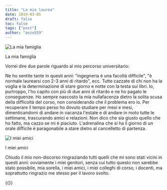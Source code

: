 ```yaml
---
title: "La mia laurea"
date: 2019-03-05
draft: false
toc: false
tags: ["post"]
author: "anzo559"
---
```


<head>
    <meta name="Description" content="Laurea, ingegneria civile, Università degli Studi di Trento">
</head>

<picture>
    <source type="image/webp" srcset="/images/post/laurea_01.webp">
    <source type="image/jpg" srcset="/images/post/laurea_01.jpg">
    <img src="/images/post/laurea_01.jpg" alt="La mia famiglia">
</picture>
<p class='caption'>La mia famiglia</p>

Vorrei dire due parole riguardo al mio percorso universitario:

Ne ho sentite tante in questi anni: "ingegneria è una facoltà difficile", "è normale laurearsi con 2-3 anni di ritardo", ecc. 
Tutte cazzate di chi non ha la voglia e la determinazione di stare giorno e notte con la testa sui libri. Io, purtroppo, l'ho capito con più di due anni di ritardo e ne ho pagato le conseguenze.
Ho sempre nascosto la mia nullafacenza dietro la solita scusa della difficoltà del corso, non considerando che il problema ero io. 
Per recuperare il tempo perso ho dovuto studiare per mesi e mesi, dimenticandomi di andare in vacanza l'estate e di andare in moto tutte le settimane, trascurando amici e relazioni.
Non dico che sia giusto quello che ho fatto, ma cazzo se mi è piaciuto. L'adrenalina che si ha il giorno di un orale difficile è paragonabile a stare dietro al cancelletto di partenza.

<picture>
    <source type="image/webp" srcset="/images/post/laurea_02.webp">
    <source type="image/jpg" srcset="/images/post/laurea_02.jpg">
    <img src='/images/post/laurea_02.jpg' alt="I miei amici">
</picture>
<p class='caption'>I miei amici</p>

Chiudo il mio non-discorso ringraziando tutti quelli che mi sono stati vicini in questi anni: ovviamente i miei genitori, senza cui tutto questo non sarebbe stato possibile, mia sorella, i miei amici, i miei colleghi di corso, i docenti, ma soprattutto ringrazio me stesso per il lavoro svolto. 

{{<instagram Buiy3Bnj-Xw>}}
